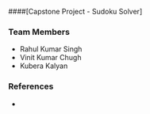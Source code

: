 ####[Capstone Project - Sudoku Solver] 

### Team Members
* Rahul Kumar Singh
* Vinit Kumar Chugh
* Kubera Kalyan


### References
* 
